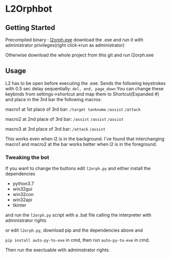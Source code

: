# L2Orphbot

## Getting Started

Precompiled binary : [l2orph.exe](https://mega.nz/file/LVpBlSKa#4kmdVlP_vZL13exF64ubNMG_CpuZ-UtOZPebcSz7WFc) download the .exe and run it with administrator privileges(right click->run as administrator)

Otherwise download the whole project from this git and run l2orph.exe


## Usage
L2 has to be open before executing the .exe.
Sends the following keystrokes with 0.5 sec delay sequentially: `del, end, page_down`
You can change these keybinds from settings->shortcut and map them to Shortcut(Expanded #) and place in the 3rd bar the following macros:

macro1 at 1st place of 3rd bar:
`/target tankname`
`/assist`
`/attack`

macro2 at 2nd place of 3rd bar:
`/assist`
`/assist`
`/assist`

macro3 at 3rd place of 3rd bar:
`/attack`
`/assist`

This works even when l2 is in the background. I've found that interchanging macro1 and macro2 at the bar works better when l2 is in the foreground.

### Tweaking the bot

If you want to change the buttons edit `l2orph.py` and either install the dependencies
* python3.7
* win32gui
* win32con
* win32api
* tkinter

and run the `l2orph.py` script with a .bat file calling the interpreter with administrator rights

or edit `l2orph.py`, download pip and the dependencies above and

`pip install auto-py-to-exe` in cmd, then run `auto-py-to-exe` in cmd.

Then run the exectuable with administrator rights.

